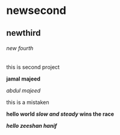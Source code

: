 # newsecond
## newthird
###### new fourth
this is second project

**jamal majeed**

*abdul majeed*

this is a mistaken

**hello world _slow and steady_ wins the race**

***hello zeeshan hanif***
